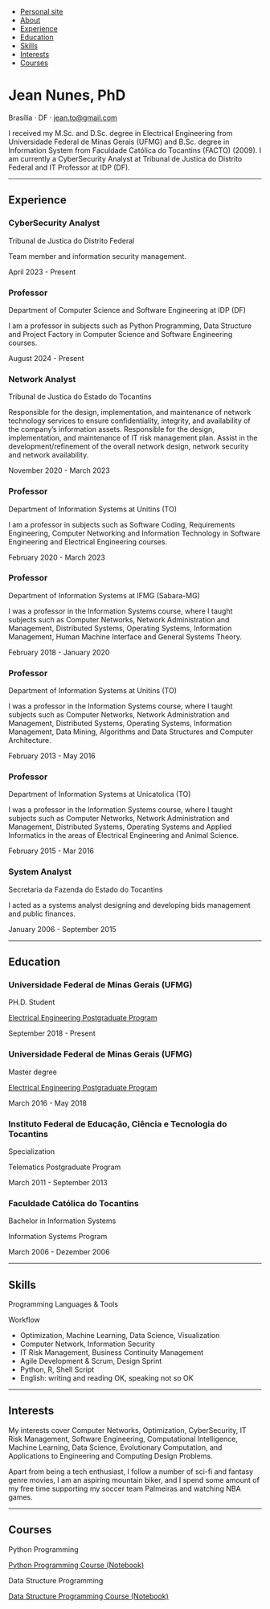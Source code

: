 *   <a href="https://jeanto.github.io/jeannunes/" target="_blank">Personal site</a>
*   [About](#about)
*   [Experience](#experience)
*   [Education](#education)
*   [Skills](#skills)
*   [Interests](#interests)
*   [Courses](#courses)

Jean Nunes, PhD
===============

Brasília · DF · [jean.to@gmail.com](mailto:jean.to@gmail.com)

I received my M.Sc. and D.Sc. degree in Electrical Engineering from Universidade Federal de Minas Gerais (UFMG) and B.Sc. degree in Information System from Faculdade Católica do Tocantins (FACTO) (2009). I am currently a CyberSecurity Analyst at Tribunal de Justica do Distrito Federal and IT Professor at IDP (DF).

[](https://www.linkedin.com/in/jeannra)

* * *

Experience
----------

### CyberSecurity Analyst

Tribunal de Justica do Distrito Federal

Team member and information security management.

April 2023 - Present

### Professor

Department of Computer Science and Software Engineering at IDP (DF)

I am a professor in subjects such as Python Programming, Data Structure and Project Factory in Computer Science and Software Engineering courses.

August 2024 - Present

### Network Analyst

Tribunal de Justica do Estado do Tocantins

Responsible for the design, implementation, and maintenance of network technology services to ensure confidentiality, integrity, and availability of the company’s information assets. Responsible for the design, implementation, and maintenance of IT risk management plan. Assist in the development/refinement of the overall network design, network security and network availability.

November 2020 - March 2023

### Professor

Department of Information Systems at Unitins (TO)

I am a professor in subjects such as Software Coding, Requirements Engineering, Computer Networking and Information Technology in Software Engineering and Electrical Engineering courses.

February 2020 - March 2023

### Professor

Department of Information Systems at IFMG (Sabara-MG)

I was a professor in the Information Systems course, where I taught subjects such as Computer Networks, Network Administration and Management, Distributed Systems, Operating Systems, Information Management, Human Machine Interface and General Systems Theory.

February 2018 - January 2020

### Professor

Department of Information Systems at Unitins (TO)

I was a professor in the Information Systems course, where I taught subjects such as Computer Networks, Network Administration and Management, Distributed Systems, Operating Systems, Information Management, Data Mining, Algorithms and Data Structures and Computer Architecture.

February 2013 - May 2016

### Professor

Department of Information Systems at Unicatolica (TO)

I was a professor in the Information Systems course, where I taught subjects such as Computer Networks, Network Administration and Management, Distributed Systems, Operating Systems and Applied Informatics in the areas of Electrical Engineering and Animal Science.

February 2015 - Mar 2016

### System Analyst

Secretaria da Fazenda do Estado do Tocantins

I acted as a systems analyst designing and developing bids management and public finances.

January 2006 - September 2015

* * *

Education
---------

### Universidade Federal de Minas Gerais (UFMG)

PH.D. Student

[Electrical Engineering Postgraduate Program](https://www.ppgee.ufmg.br/)

September 2018 - Present

### Universidade Federal de Minas Gerais (UFMG)

Master degree

[Electrical Engineering Postgraduate Program](https://www.ppgee.ufmg.br/)

March 2016 - May 2018

### Instituto Federal de Educação, Ciência e Tecnologia do Tocantins

Specialization

Telematics Postgraduate Program

March 2011 - September 2013

### Faculdade Católica do Tocantins

Bachelor in Information Systems

Information Systems Program

March 2006 - Dezember 2006

* * *

Skills
------

Programming Languages & Tools

Workflow

*   Optimization, Machine Learning, Data Science, Visualization
*   Computer Network, Information Security
*   IT Risk Management, Business Continuity Management
*   Agile Development & Scrum, Design Sprint
*   Python, R, Shell Script
*   English: writing and reading OK, speaking not so OK

* * *

Interests
---------

My interests cover Computer Networks, Optimization, CyberSecurity, IT Risk Management, Software Engineering, Computational Intelligence, Machine Learning, Data Science, Evolutionary Computation, and Applications to Engineering and Computing Design Problems.

Apart from being a tech enthusiast, I follow a number of sci-fi and fantasy genre movies, I am an aspiring mountain biker, and I spend some amount of my free time supporting my soccer team Palmeiras and watching NBA games.

* * *

Courses
-------

Python Programming

[Python Programming Course (Notebook)](https://github.com/jeanto/python_programming_course_notebook)

Data Structure Programming

[Data Structure Programming Course (Notebook)](https://github.com/jeanto/data_structure_course_notebook.git)
